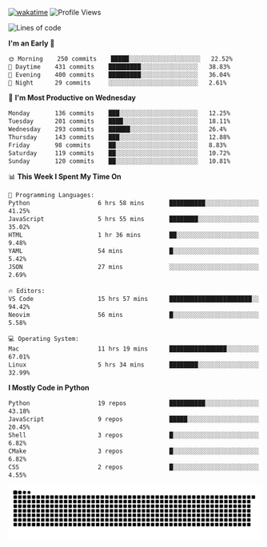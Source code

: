 [![wakatime](https://wakatime.com/badge/user/b920b284-3cde-4cd4-b72e-f7f22d050b16.svg)](https://wakatime.com/@b920b284-3cde-4cd4-b72e-f7f22d050b16)
![Profile Views](http://img.shields.io/badge/Profile%20Views-4586-blue)
<!--START_SECTION:waka-->
![Lines of code](https://img.shields.io/badge/From%20Hello%20World%20I%27ve%20Written--774%20Thousand%20lines%20of%20code-blue)

**I'm an Early 🐤** 

```text
🌞 Morning    250 commits    █████░░░░░░░░░░░░░░░░░░░░   22.52% 
🌆 Daytime    431 commits    █████████░░░░░░░░░░░░░░░░   38.83% 
🌃 Evening    400 commits    █████████░░░░░░░░░░░░░░░░   36.04% 
🌙 Night      29 commits     ░░░░░░░░░░░░░░░░░░░░░░░░░   2.61%

```
📅 **I'm Most Productive on Wednesday** 

```text
Monday       136 commits    ███░░░░░░░░░░░░░░░░░░░░░░   12.25% 
Tuesday      201 commits    ████░░░░░░░░░░░░░░░░░░░░░   18.11% 
Wednesday    293 commits    ██████░░░░░░░░░░░░░░░░░░░   26.4% 
Thursday     143 commits    ███░░░░░░░░░░░░░░░░░░░░░░   12.88% 
Friday       98 commits     ██░░░░░░░░░░░░░░░░░░░░░░░   8.83% 
Saturday     119 commits    ██░░░░░░░░░░░░░░░░░░░░░░░   10.72% 
Sunday       120 commits    ██░░░░░░░░░░░░░░░░░░░░░░░   10.81%

```


📊 **This Week I Spent My Time On** 

```text
💬 Programming Languages: 
Python                   6 hrs 58 mins       ██████████░░░░░░░░░░░░░░░   41.25% 
JavaScript               5 hrs 55 mins       ████████░░░░░░░░░░░░░░░░░   35.02% 
HTML                     1 hr 36 mins        ██░░░░░░░░░░░░░░░░░░░░░░░   9.48% 
YAML                     54 mins             █░░░░░░░░░░░░░░░░░░░░░░░░   5.42% 
JSON                     27 mins             ░░░░░░░░░░░░░░░░░░░░░░░░░   2.69%

🔥 Editors: 
VS Code                  15 hrs 57 mins      ███████████████████████░░   94.42% 
Neovim                   56 mins             █░░░░░░░░░░░░░░░░░░░░░░░░   5.58%

💻 Operating System: 
Mac                      11 hrs 19 mins      ████████████████░░░░░░░░░   67.01% 
Linux                    5 hrs 34 mins       ████████░░░░░░░░░░░░░░░░░   32.99%

```

**I Mostly Code in Python** 

```text
Python                   19 repos            ██████████░░░░░░░░░░░░░░░   43.18% 
JavaScript               9 repos             █████░░░░░░░░░░░░░░░░░░░░   20.45% 
Shell                    3 repos             █░░░░░░░░░░░░░░░░░░░░░░░░   6.82% 
CMake                    3 repos             █░░░░░░░░░░░░░░░░░░░░░░░░   6.82% 
CSS                      2 repos             █░░░░░░░░░░░░░░░░░░░░░░░░   4.55%

```



<!--END_SECTION:waka-->
![Snake animation](https://raw.githubusercontent.com/timmypidashev/timmypidashev/main/commits.svg)
